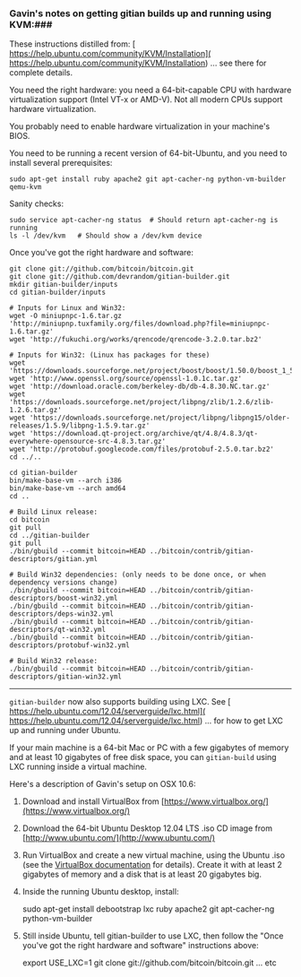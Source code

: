 ### Gavin's notes on getting gitian builds up and running using KVM:###

These instructions distilled from:
[  https://help.ubuntu.com/community/KVM/Installation](  https://help.ubuntu.com/community/KVM/Installation)
... see there for complete details.

You need the right hardware: you need a 64-bit-capable CPU with hardware virtualization support (Intel VT-x or AMD-V). Not all modern CPUs support hardware virtualization.

You probably need to enable hardware virtualization in your machine's BIOS.

You need to be running a recent version of 64-bit-Ubuntu, and you need to install several prerequisites:

	sudo apt-get install ruby apache2 git apt-cacher-ng python-vm-builder qemu-kvm

Sanity checks:

	sudo service apt-cacher-ng status  # Should return apt-cacher-ng is running
	ls -l /dev/kvm   # Should show a /dev/kvm device


Once you've got the right hardware and software:

    git clone git://github.com/bitcoin/bitcoin.git
    git clone git://github.com/devrandom/gitian-builder.git
    mkdir gitian-builder/inputs
    cd gitian-builder/inputs

    # Inputs for Linux and Win32:
    wget -O miniupnpc-1.6.tar.gz 'http://miniupnp.tuxfamily.org/files/download.php?file=miniupnpc-1.6.tar.gz'
    wget 'http://fukuchi.org/works/qrencode/qrencode-3.2.0.tar.bz2'
    
	# Inputs for Win32: (Linux has packages for these)
    wget 'https://downloads.sourceforge.net/project/boost/boost/1.50.0/boost_1_50_0.tar.bz2'
    wget 'http://www.openssl.org/source/openssl-1.0.1c.tar.gz'
    wget 'http://download.oracle.com/berkeley-db/db-4.8.30.NC.tar.gz'
    wget 'https://downloads.sourceforge.net/project/libpng/zlib/1.2.6/zlib-1.2.6.tar.gz'
    wget 'https://downloads.sourceforge.net/project/libpng/libpng15/older-releases/1.5.9/libpng-1.5.9.tar.gz'
    wget 'https://download.qt-project.org/archive/qt/4.8/4.8.3/qt-everywhere-opensource-src-4.8.3.tar.gz'
    wget 'http://protobuf.googlecode.com/files/protobuf-2.5.0.tar.bz2'
    cd ../..

    cd gitian-builder
    bin/make-base-vm --arch i386
    bin/make-base-vm --arch amd64
    cd ..

    # Build Linux release:
    cd bitcoin
    git pull
    cd ../gitian-builder
    git pull
    ./bin/gbuild --commit bitcoin=HEAD ../bitcoin/contrib/gitian-descriptors/gitian.yml

    # Build Win32 dependencies: (only needs to be done once, or when dependency versions change)
    ./bin/gbuild --commit bitcoin=HEAD ../bitcoin/contrib/gitian-descriptors/boost-win32.yml
    ./bin/gbuild --commit bitcoin=HEAD ../bitcoin/contrib/gitian-descriptors/deps-win32.yml
    ./bin/gbuild --commit bitcoin=HEAD ../bitcoin/contrib/gitian-descriptors/qt-win32.yml
    ./bin/gbuild --commit bitcoin=HEAD ../bitcoin/contrib/gitian-descriptors/protobuf-win32.yml

    # Build Win32 release:
    ./bin/gbuild --commit bitcoin=HEAD ../bitcoin/contrib/gitian-descriptors/gitian-win32.yml

---------------------

`gitian-builder` now also supports building using LXC. See
[  https://help.ubuntu.com/12.04/serverguide/lxc.html](  https://help.ubuntu.com/12.04/serverguide/lxc.html)
... for how to get LXC up and running under Ubuntu.

If your main machine is a 64-bit Mac or PC with a few gigabytes of memory
and at least 10 gigabytes of free disk space, you can `gitian-build` using
LXC running inside a virtual machine.

Here's a description of Gavin's setup on OSX 10.6:

1. Download and install VirtualBox from [https://www.virtualbox.org/](https://www.virtualbox.org/)

2. Download the 64-bit Ubuntu Desktop 12.04 LTS .iso CD image from
   [http://www.ubuntu.com/](http://www.ubuntu.com/)

3. Run VirtualBox and create a new virtual machine, using the Ubuntu .iso (see the [VirtualBox documentation](https://www.virtualbox.org/wiki/Documentation) for details). Create it with at least 2 gigabytes of memory and a disk that is at least 20 gigabytes big.

4. Inside the running Ubuntu desktop, install:

	sudo apt-get install debootstrap lxc ruby apache2 git apt-cacher-ng python-vm-builder

5. Still inside Ubuntu, tell gitian-builder to use LXC, then follow the "Once you've got the right hardware and software" instructions above:

	export USE_LXC=1
	git clone git://github.com/bitcoin/bitcoin.git
	... etc